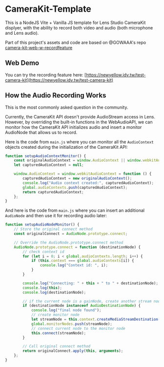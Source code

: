 # CameraKit-Template
This is a NodeJS Vite + Vanilla JS template for Lens Studio CameraKit displyer, with the ability to record both video and audio (both microphone and Lens audio).

Part of this project's assets and code are based on @GOWAAA's repo [camera-kit-web-w-recordfeature](https://github.com/GOWAAA/camerakit-web-w-recordfeature/)


## Web Demo
You can try the recording feature here: [https://newyellow.idv.tw/test-camera-kit](https://newyellow.idv.tw/test-camera-kit)


## How the Audio Recording Works
This is the most commonly asked question in the community.

Currently, the CameraKit API doesn't provide AudioStream access in Lens. However, by overriding the built-in functions in the WebAudioAPI, we can monitor how the CameraKit API initializes audio and insert a monitor AudioNode that allows us to record.

Here is the code from `main.js` where you can monitor all the `AudioContext` objects created during the initialization of the CameraKit API:
```js
function setupAudioContextMonitor() {
    const originalAudioContext = window.AudioContext || window.webkitAudioContext;
    let capturedAudioContext = null;

    window.AudioContext = window.webkitAudioContext = function () {
        capturedAudioContext = new originalAudioContext();
        console.log("Audio context created:", capturedAudioContext);
        global.audioContexts.push(capturedAudioContext);
        return capturedAudioContext;
    };
}
```

And here is the code from `main.js` where you can insert an additional `AudioNode` and then use it for recording audio later:
```js
function setupAudioNodeMonitor() {
    // Store the original connect method
    const originalConnect = AudioNode.prototype.connect;

    // Override the AudioNode.prototype.connect method
    AudioNode.prototype.connect = function (destinationNode) {
        // check context id
        for (let i = 0; i < global.audioContexts.length; i++) {
            if (this.context === global.audioContexts[i]) {
                console.log("Context id: ", i);
            }
        }

        console.log("Connecting: " + this + " to " + destinationNode);
        console.log(this);
        console.log(destinationNode);

        // if the current node is a gainNode, create another stream node and connect it
        if (destinationNode instanceof AudioDestinationNode) {
            console.log("final node found");
            // create monitor node
            let streamNode = this.context.createMediaStreamDestination();
            global.monitorNodes.push(streamNode);
            // connect current node to the monitor node
            this.connect(streamNode);
        }

        // Call original connect method
        return originalConnect.apply(this, arguments);
    };
}
```
